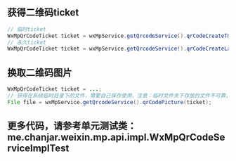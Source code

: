 ## 获得二维码ticket
```java
// 临时ticket
WxMpQrCodeTicket ticket = wxMpService.getQrcodeService().qrCodeCreateTmpTicket(scene, expire_seconds);
// 永久ticket
WxMpQrCodeTicket ticket = wxMpService.getQrcodeService().qrCodeCreateLastTicket(scene);
```

## 换取二维码图片
```java
WxMpQrCodeTicket ticket = ...;
// 获得在系统临时目录下的文件，需要自己保存使用，注意：临时文件夹下存放的文件不可靠，不要直接使用
File file = wxMpService.getQrcodeService().qrCodePicture(ticket);
```
更多代码，请参考单元测试类：me.chanjar.weixin.mp.api.impl.WxMpQrCodeServiceImplTest
--------------------------------------------------------------------------------------------------
